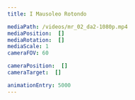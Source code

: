 ```yaml
---
title: I Mausoleo Rotondo

mediaPath: /videos/mr_02_da2-1080p.mp4
mediaPosition:  []
mediaRotation:  []
mediaScale: 1
cameraFOV: 60

cameraPosition:  []
cameraTarget:  []

animationEntry: 5000
---
```

